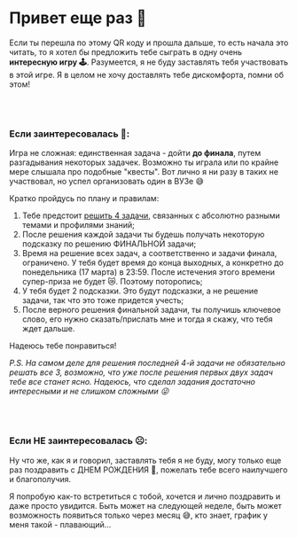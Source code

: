 # Привет еще раз 👋

Если ты перешла по этому QR коду и прошла дальше, 
то есть начала это читать, то я хотел бы предложить тебе сыграть в одну очень **интересную игру 🕹️**.
Разумеется, я не буду заставлять тебя участвовать в этой игре. Я в целом не хочу доставлять тебе дискомфорта, помни об этом!

<br><br>

### Если заинтересовалась 🌟:

Игра не сложная: единственная задача - дойти **до финала**, путем разгадывания некоторых задачек.
Возможно ты играла или по крайне мере слышала про подобные "квесты".
Вот лично я ни разу в таких не участвовал, но успел организовать один в ВУЗе 😅

Кратко пройдусь по плану и правилам:

1. Тебе предстоит <u>решить 4 задачи</u>, связанных с абсолютно разными темами и профилями знаний;
2. После решения каждой задачи ты будешь получать некоторую подсказку по решению ФИНАЛЬНОЙ задачи;
3. Время на решение всех задач, а соответственно и задачи финала, ограничено.
   У тебя будет время до конца выходных, а конкретно до понедельника (17 марта) в 23:59. После истечения этого времени супер-приза не будет 😿. Поэтому поторопись;
4. У тебя будет 2 подсказки. Это будут подсказки, а не решение задачи, так что это тоже придется учесть;
5. После верного решения финальной задачи, ты получишь ключевое слово, его нужно сказать/прислать мне и тогда я скажу, что тебя ждет дальше. 

Надеюсь тебе понравиться!

*P.S. На самом деле для решения последней 4-й задачи не обязательно решать все 3, возможно, что уже после решения первых двух задач тебе все станет ясно. Надеюсь, что сделал задания достаточно интересными и не слишком сложными 😜*

<br><br>

### Если НЕ заинтересовалась ☹️:

Ну что же, как я и говорил, заставлять тебя я не буду, могу только еще раз поздравить с ДНЕМ РОЖДЕНИЯ 🥳, пожелать тебе всего наилучшего и благополучия.

Я попробую как-то встретиться с тобой, хочется и лично поздравить и даже просто увидится. 
Быть может на следующей неделе, быть может возможность появиться только через месяц 😅, кто знает, график у меня такой - плавающий...